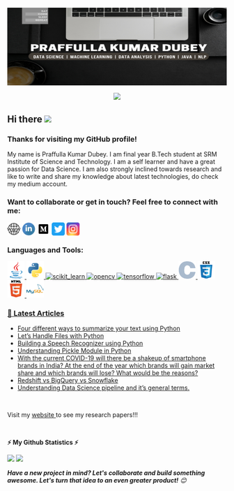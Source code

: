 <!--
**PraffullaDubey/PraffullaDubey** is a ✨ _special_ ✨ repository because its `README.md` (this file) appears on your GitHub profile.

Here are some ideas to get you started:

- 🔭 I’m currently working on ...
- 🌱 I’m currently learning ...
- 👯 I’m looking to collaborate on ...
- 🤔 I’m looking for help with ...
- 💬 Ask me about ...
- 📫 How to reach me: ...
- 😄 Pronouns: ...
- ⚡ Fun fact: ...
-->

![Banner](https://github.com/PraffullaDubey/PraffullaDubey/blob/main/Github-Profile-Cover.png)

<!-- retro visitor counter -->  
<p align="center">   
  <img src="https://profile-counter.glitch.me/{PraffullaDubey}/count.svg" />  
</p>  

<!-- ### Hi there 👋 -->

<!-- welcome message with gif -->  
<h2>Hi there <img src="https://media.giphy.com/media/hvRJCLFzcasrR4ia7z/giphy.gif" width="25px"></h2>

<h3>Thanks for visiting my GitHub profile!</h3> 

<!-- About me -->  
<p> My name is Praffulla Kumar Dubey. I am final year B.Tech student at SRM Institute of Science and Technology. I am a self learner and have a great passion for Data Science. I am also strongly inclined towards research and like to write and share my knowledge about latest technologies, do check my medium account. </p>

<!-- Social Links --> 

<h3 align="left">Want to collaborate or get in touch? Feel free to connect with me:</h3>  
<p align="left">

<a href = "https://praffulladubey.github.io/" target="blank"><img align="center" src="https://github.com/PraffullaDubey/PraffullaDubey/blob/main/assets/web.svg" alt="PraffullaDubey" height="30" width="30" /></a>
<a href="https://www.linkedin.com/in/praffullakumardubey/" target="blank"><img align="center" src="https://github.com/PraffullaDubey/PraffullaDubey/blob/main/assets/linkedin.svg" alt="PraffullaDubey" height="30" width="30" /></a>
<a href = "https://praffullakrdubey.medium.com/" target="blank"><img align="center" src="https://github.com/PraffullaDubey/PraffullaDubey/blob/main/assets/medium.svg" alt="PraffullaDubey" height="30" width="30" /></a>
<a href="https://twitter.com/praffullakdubey" target="blank"><img align="center" src="https://github.com/PraffullaDubey/PraffullaDubey/blob/main/assets/twitter.svg" alt="PraffullaDubey" height="30" width="30" /></a>
<a href="https://instagram.com/praffulla_dubey" target="blank"><img align="center" src="https://github.com/PraffullaDubey/PraffullaDubey/blob/main/assets/instagram.svg" alt="PraffullaDubey" height="30" width="30" /></a>  

</p>

<!-- Languages and Tools section --> 
<h3 align="left">Languages and Tools:</h3>
<p align="left"> <a href="https://www.java.com" target="_blank"> <img src="https://raw.githubusercontent.com/devicons/devicon/master/icons/java/java-original.svg" alt="java" width="40" height="40"/> </a> <a href="https://www.python.org" target="_blank"> <img src="https://raw.githubusercontent.com/devicons/devicon/master/icons/python/python-original.svg" alt="python" width="40" height="40"/> </a> <a href="https://scikit-learn.org/" target="_blank"> <img src="https://upload.wikimedia.org/wikipedia/commons/0/05/Scikit_learn_logo_small.svg" alt="scikit_learn" width="40" height="40"/> </a> <a href="https://opencv.org/" target="_blank"> <img src="https://www.vectorlogo.zone/logos/opencv/opencv-icon.svg" alt="opencv" width="40" height="40"/> </a>  <a href="https://www.tensorflow.org" target="_blank"> <img src="https://www.vectorlogo.zone/logos/tensorflow/tensorflow-icon.svg" alt="tensorflow" width="40" height="40"/> </a>  <a href="https://flask.palletsprojects.com/" target="_blank"> <img src="https://www.vectorlogo.zone/logos/pocoo_flask/pocoo_flask-icon.svg" alt="flask" width="40" height="40"/> </a> <a href="https://www.cprogramming.com/" target="_blank"> <img src="https://raw.githubusercontent.com/devicons/devicon/master/icons/c/c-original.svg" alt="c" width="40" height="40"/> </a> <a href="https://www.w3schools.com/css/" target="_blank"> <img src="https://raw.githubusercontent.com/devicons/devicon/master/icons/css3/css3-original-wordmark.svg" alt="css3" width="40" height="40"/> </a> <a href="https://www.w3.org/html/" target="_blank"> <img src="https://raw.githubusercontent.com/devicons/devicon/master/icons/html5/html5-original-wordmark.svg" alt="html5" width="40" height="40"/> </a>  </a> <a href="https://www.mysql.com/" target="_blank"> <img src="https://raw.githubusercontent.com/devicons/devicon/master/icons/mysql/mysql-original-wordmark.svg" alt="mysql" width="40" height="40"/> 
</p>

<!-- Latest articles -->

### 📕 Latest Articles
<!-- BLOG-POST-LIST:START -->
- [Four different ways to summarize your text using Python](https://medium.datadriveninvestor.com/four-different-ways-to-summarize-your-text-using-python-6a6bcabc1402)
- [Let’s Handle Files with Python](https://medium.datadriveninvestor.com/lets-handle-files-with-python-e195370409d8)
- [Building a Speech Recognizer using Python](https://medium.datadriveninvestor.com/building-a-speech-recognizer-using-python-ec155a5bc6ce)
- [Understanding Pickle Module in Python](https://praffullakrdubey.medium.com/understanding-pickle-module-in-python-6229caa6f39e)
- [With the current COVID-19 will there be a shakeup of smartphone brands in India? At the end of the year which brands will gain market share and which brands will lose? What would be the reasons?](https://praffullakrdubey.medium.com/with-the-current-covid-19-will-there-be-a-shakeup-of-smartphone-brands-in-india-4e797e531532)
- [Redshift vs BigQuery vs Snowflake](https://praffullakrdubey.medium.com/redshift-vs-bigquery-vs-snowflake-1455f389c99f)
- [Understanding Data Science pipeline and it’s general terms.](https://praffullakrdubey.medium.com/understanding-data-science-pipeline-and-its-general-terms-5898c6927707)
<!-- BLOG-POST-LIST:END -->

<br>
<p> Visit my <a href = "https://praffulladubey.github.io/#testimonials"> website </a> to see my research papers!!!</p>
<br>

<!-- GitHub stats -->  
<b>⚡ My Github Statistics ⚡</b>

<p>  
<!-- GitHub Stats -->  
<img height="180em" src="https://github-readme-stats.vercel.app/api?username=PraffullaDubey&show_icons=true&hide_border=true" />

<!-- Most Used Languages -->  
<img height="180em" src="https://github-readme-stats.vercel.app/api/top-langs/?username=PraffullaDubey&exclude_repo=KNN-Image-Classification&show_icons=true&hide_border=true&layout=compact&langs_count=8"/>  
</p>  

<!-- Footer Section -->
<em><b>Have a new project in mind? Let's collaborate and build something awesome. Let's turn that idea to an even greater product!</b> 😊 </em>
